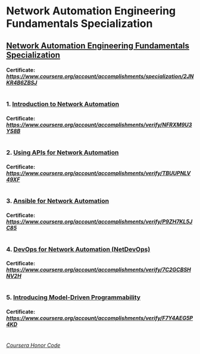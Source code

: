 # Network Automation Engineering Fundamentals Specialization


## [Network Automation Engineering Fundamentals Specialization](https://www.coursera.org/specializations/networkautomation)
####    **Certificate:** _https://www.coursera.org/account/accomplishments/specialization/2JNKR4B6ZBSJ_
#

### 1. [Introduction to Network Automation](https://www.coursera.org/learn/introduction-to-network-automation?specialization=networkautomation)

####    **Certificate:** _https://www.coursera.org/account/accomplishments/verify/NFRXM9U3YS8B_
#

### 2. [Using APIs for Network Automation](https://www.coursera.org/learn/using-apis-for-network-automation?specialization=networkautomation)

####    **Certificate:** _https://www.coursera.org/account/accomplishments/verify/TBUUPNLV49XF_
#

### 3. [Ansible for Network Automation](https://www.coursera.org/learn/ansible-for-network-automation?specialization=networkautomation)

####    **Certificate:** _https://www.coursera.org/account/accomplishments/verify/P9ZH7KL5JC85_
#

### 4. [DevOps for Network Automation (NetDevOps)](https://www.coursera.org/learn/devops-for-network-automation-netdevops?specialization=networkautomation)

####    **Certificate:** _https://www.coursera.org/account/accomplishments/verify/7C2GCBSHNV2H_
#

### 5. [Introducing Model-Driven Programmability](https://www.coursera.org/learn/introducing-model-driven-programmability?specialization=networkautomation)

####    **Certificate:** _https://www.coursera.org/account/accomplishments/verify/F7Y4AEG5P4KD_
#



[*Coursera Honor Code*](https://www.coursera.support/s/article/209818863-Coursera-Honor-Code?language=en_US)
